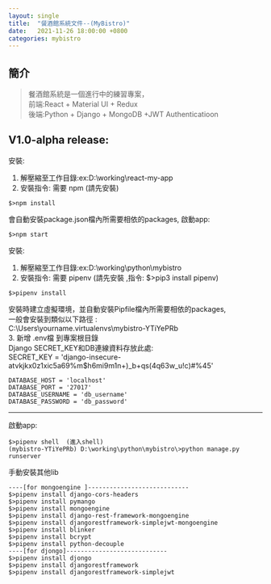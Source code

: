 ```yaml
---
layout: single
title:  "餐酒館系統文件--(MyBistro)"
date:   2021-11-26 18:00:00 +0800
categories: mybistro
---
```


## 簡介
> 餐酒館系統是一個進行中的練習專案，  
> 前端:React + Material UI + Redux  
> 後端:Python + Django + MongoDB +JWT Authenticatioon  

## V1.0-alpha release: 
[前端App下載點:(or use git clone)]: https://github.com/vuzzil/react-my-app/archive/refs/tags/v1.0-alpha.zip  
安裝:  
1. 解壓縮至工作目錄:ex:D:\working\react-my-app  
2. 安裝指令: 需要 npm (請先安裝)  
```shell
$>npm install
```
會自動安裝package.json檔內所需要相依的packages,
啟動app:
```shell
$>npm start
```
[後端App下載點:(or use git clone)]: https://github.com/vuzzil/mybistro/archive/refs/tags/v1.0-alpha.zip

安裝:  
1. 解壓縮至工作目錄:ex:D:\working\python\mybistro  
2. 安裝指令: 需要 pipenv (請先安裝 ,指令: $>pip3 install pipenv)  
```shell
$>pipenv install
```
安裝時建立虛擬環境，並自動安裝Pipfile檔內所需要相依的packages,  
一般會安裝到類似以下路徑 :  
C:\Users\yourname\.virtualenvs\mybistro-YTiYePRb  
3. 新增 .env檔 到專案根目錄  
Django SECRET_KEY和DB連線資料存放此處:  
SECRET_KEY = 'django-insecure-atvkjkx0z1xic5a69%m$h6mi9m1n+)_b+qs(4q63w_u!c)#%45'  
```
DATABASE_HOST = 'localhost'
DATABASE_PORT = '27017'
DATABASE_USERNAME = 'db_username'
DATABASE_PASSWORD = 'db_password'
```

--------------------------------------------------------------------------------  
啟動app:  
```shell
$>pipenv shell  (進入shell)
(mybistro-YTiYePRb) D:\working\python\mybistro\>python manage.py runserver
```


手動安裝其他lib 
```shell
----[for mongoengine ]----------------------------
$>pipenv install django-cors-headers
$>pipenv install pymango
$>pipenv install mongoengine 
$>pipenv install django-rest-framework-mongoengine
$>pipenv install djangorestframework-simplejwt-mongoengine
$>pipenv install blinker
$>pipenv install bcrypt
$>pipenv install python-decouple
----[for djongo]----------------------------
$>pipenv install djongo
$>pipenv install djangorestframework
$>pipenv install djangorestframework-simplejwt
```
